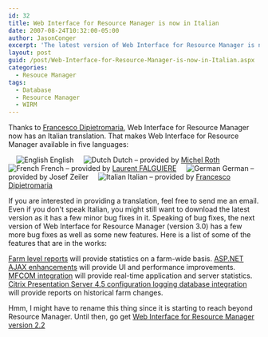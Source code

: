 ```yaml
---
id: 32
title: Web Interface for Resource Manager is now in Italian
date: 2007-08-24T10:32:00-05:00
author: JasonConger
excerpt: 'The latest version of Web Interface for Resource Manager is now available in Italian (other languages supported are English, Dutch, French, and German).  Web Interface for Resource Manager is an ASP.NET 2.0 web application that contains several SQL queries to display useful information contained in the Citrix Resource Manager Summary Database.'
layout: post
guid: /post/Web-Interface-for-Resource-Manager-is-now-in-Italian.aspx
categories:
  - Resouce Manager
tags:
  - Database
  - Resource Manager
  - WIRM
---
```

Thanks to <a href="http://www.dpmworld.net/" target="_blank">Francesco Dipietromaria</a>, Web Interface for Resource Manager now has an Italian translation. That makes Web Interface for Resource Manager available in five languages:

    <img src="http://www.jasonconger.com/images/articleImages/flags/us.gif" alt="English" /> English
    <img src="http://www.jasonconger.com/images/articleImages/flags/nl.gif" alt="Dutch" /> Dutch – provided by <a href="http://www.thincomputing.net/" target="_blank">Michel Roth</a>
    <img src="http://www.jasonconger.com/images/articleImages/flags/fr.gif" alt="French" /> French – provided by <a href="http://www.laurentfalguiere.fr/" target="_blank">Laurent FALGUIERE</a>
    <img src="http://www.jasonconger.com/images/articleImages/flags/de.gif" alt="German" /> German – provided by Josef Zeiler
    <img src="http://www.jasonconger.com/images/articleImages/flags/it.gif" alt="Italian" /> Italian – provided by <a href="http://www.dpmworld.net/" target="_blank">Francesco Dipietromaria</a>

If you are interested in providing a translation, feel free to send me an email. Even if you don't speak Italian, you might still want to download the latest version as it has a few minor bug fixes in it. Speaking of bug fixes, the next version of Web Interface for Resource Manager (version 3.0) has a few more bug fixes as well as some new features. Here is a list of some of the features that are in the works:

<span style="text-decoration: underline;">Farm level reports</span> will provide statistics on a farm-wide basis.
<span style="text-decoration: underline;">ASP.NET AJAX enhancements</span> will provide UI and performance improvements.
<span style="text-decoration: underline;">MFCOM integration</span> will provide real-time application and server statistics.
<span style="text-decoration: underline;">Citrix Presentation Server 4.5 configuration logging database integration</span> will provide reports on historical farm changes.

Hmm, I might have to rename this thing since it is starting to reach beyond Resource Manager. Until then, go get <a href="http://www.jasonconger.com/Web-Interface-for-Resource-Manager-2-2.aspx">Web Interface for Resource Manager version 2.2</a>